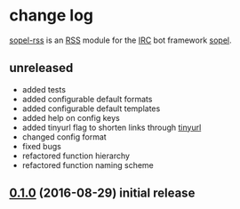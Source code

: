 # change log

[sopel-rss](https://github.com/RebelCodeBase/sopel-rss) is an [RSS](https://en.wikipedia.org/wiki/RSS) module for the [IRC](https://en.wikipedia.org/wiki/Internet_Relay_Chat) bot framework [sopel](https://github.com/sopel-irc/sopel). 
    
## unreleased

- added tests
- added configurable default formats
- added configurable default templates
- added help on config keys
- added tinyurl flag to shorten links through [tinyurl](https://www.tinyurl.com/)
- changed config format
- fixed bugs
- refactored function hierarchy
- refactored function naming scheme

## [0.1.0](https://github.com/RebelCodeBase/sopel-rss/tree/v0.1.0) (2016-08-29) initial release

